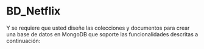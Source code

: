 # BD_Netflix
Y se requiere que usted diseñe las colecciones y documentos para crear una base de datos en MongoDB que soporte las funcionalidades descritas a continuación:
